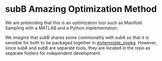 subB Amazing Optimization Method
======================================
We are pretending that this is an optimization tool such as Manifold Sampling
with a MATLAB and a Python implementation.

We imagine that subB shares some commonality with subA so that it is sensible
for both to be packaged together in
[mytemplate_pypkg](https://github.com/jared321/mytemplate/tree/main/mytemplate_pypkg/src/mytemplate).
However, since subA and subB are separate tools, they are located in the repo as
separate folders for independent development.
